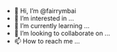 - 👋 Hi, I’m @fairrymbai
- 👀 I’m interested in ...
- 🌱 I’m currently learning ...
- 💞️ I’m looking to collaborate on ...
- 📫 How to reach me ...

<!---
fairrymbai/fairrymbai is a ✨ special ✨ repository because its `README.md` (this file) appears on your GitHub profile.
You can click the Preview link to take a look at your changes.
--->
